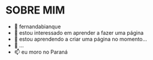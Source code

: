 # SOBRE MIM

- 👋 fernandabianque
- 👀 estou interessado em aprender a fazer uma página
- 🌱 estou aprendendo a criar uma página no momento...
- 💞️ ...
- 📫 eu moro no Paraná

<!---
fernandabianque/fernandabianque is a ✨ special ✨ repository because its `README.md` (this file) appears on your GitHub profile.
You can click the Preview link to take a look at your changes.
--->

